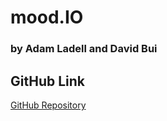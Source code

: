 # mood.IO
### by Adam Ladell and David Bui

## GitHub Link
[GitHub Repository](https://www.github.com/en3on/mood-journal-app)
